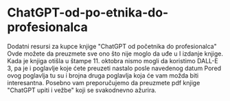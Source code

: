 # ChatGPT-od-po-etnika-do-profesionalca
Dodatni resursi za kupce knjige "ChatGPT od početnika do profesionalca"
Ovde možete da preuzmete sve ono što nije moglo da uđe u I izdanje knjige.
Kada je knjiga otišla u štampe 11. oktobra nismo mogli da koristimo DALL-E 3, pa je i poglavlje koje ćete preuzeti nastalo posle navedenog datum
Pored ovog poglavlja tu su i brojna druga poglavlja koja će vam možda biti interesantna.
Posebno vam preporučujemo da preuzmete pdf knjige "ChatGPT upiti i vežbe" koji se svakodnevno ažurira.
